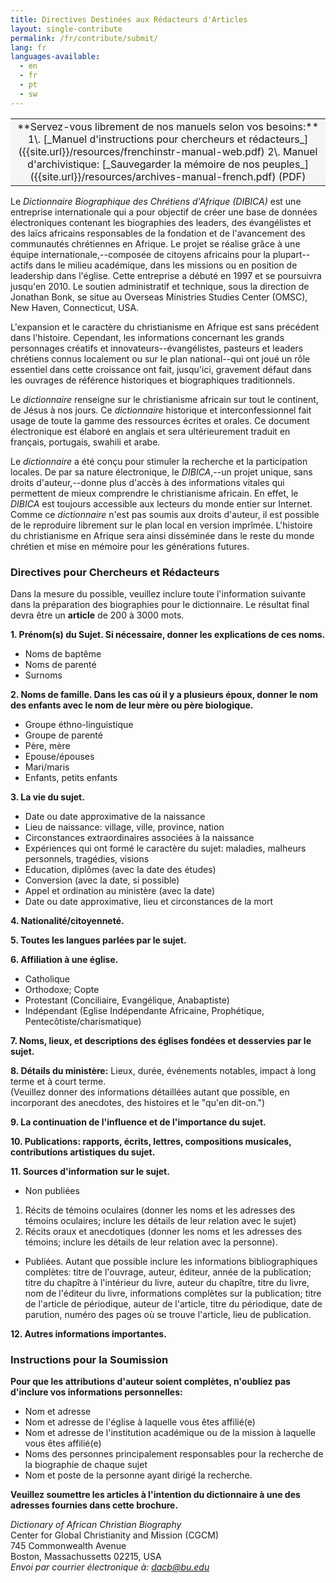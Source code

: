 ```yaml
---
title: Directives Destinées aux Rédacteurs d'Articles
layout: single-contribute
permalink: /fr/contribute/submit/
lang: fr
languages-available:                         
  - en
  - fr
  - pt
  - sw
---
```


<table bgcolor="#f5f5f5" style="text-align:center;"><tbody><tr><td markdown="span">
**Servez-vous librement de nos manuels selon vos besoins:**   
1\. [_Manuel d'instructions pour chercheurs et rédacteurs_]({{site.url}}/resources/frenchinstr-manual-web.pdf)  
2\. Manuel d'archivistique: [_Sauvegarder la mémoire de nos peuples_]({{site.url}}/resources/archives-manual-french.pdf) (PDF)  
</td></tr></tbody></table>  

Le _Dictionnaire Biographique des Chrétiens d'Afrique (DIBICA)_ est une entreprise internationale qui a pour objectif de créer une base de données électroniques contenant les biographies des leaders, des évangélistes et des laïcs africains responsables de la fondation et de l'avancement des communautés chrétiennes en Afrique. Le projet se réalise grâce à une équipe internationale,--composée de citoyens africains pour la plupart--actifs dans le milieu académique, dans les missions ou en position de leadership dans l'église. Cette entreprise a débuté en 1997 et se poursuivra jusqu'en 2010\. Le soutien administratif et technique, sous la direction de Jonathan Bonk, se situe au Overseas Ministries Studies Center (OMSC), New Haven, Connecticut, USA.  

L'expansion et le caractère du christianisme en Afrique est sans précédent dans l'histoire. Cependant, les informations concernant les grands personnages créatifs et innovateurs--évangélistes, pasteurs et leaders chrétiens connus localement ou sur le plan national--qui ont joué un rôle essentiel dans cette croissance ont fait, jusqu'ici, gravement défaut dans les ouvrages de référence historiques et biographiques traditionnels.  

Le _dictionnaire_ renseigne sur le christianisme africain sur tout le continent, de Jésus à nos jours. Ce _dictionnaire_ historique et interconfessionnel fait usage de toute la gamme des ressources écrites et orales. Ce document électronique est élaboré en anglais et sera ultérieurement traduit en français, portugais, swahili et arabe.  

Le _dictionnaire_ a été conçu pour stimuler la recherche et la participation locales. De par sa nature électronique, le _DIBICA_,--un projet unique, sans droits d'auteur,--donne plus d'accès à des informations vitales qui permettent de mieux comprendre le christianisme africain. En effet, le _DIBICA_ est toujours accessible aux lecteurs du monde entier sur Internet. Comme ce _dictionnaire_ n'est pas soumis aux droits d'auteur, il est possible de le reproduire librement sur le plan local en version imprîmée. L'histoire du christianisme en Afrique sera ainsi disséminée dans le reste du monde chrétien et mise en mémoire pour les générations futures.  

### Directives pour Chercheurs et Rédacteurs

Dans la mesure du possible, veuillez inclure toute l'information suivante dans la préparation des biographies pour le dictionnaire. Le résultat final devra être un **article** de 200 à 3000 mots.  

**1. Prénom(s) du Sujet. Si nécessaire, donner les explications de ces noms.**

*   Noms de baptême
*   Noms de parenté
*   Surnoms

**2. Noms de famille. Dans les cas où il y a plusieurs époux, donner le nom des enfants avec le nom de leur mère ou père biologique.**

*   Groupe éthno-linguistique
*   Groupe de parenté
*   Père, mère
*   Epouse/épouses
*   Mari/maris
*   Enfants, petits enfants

**3. La vie du sujet.**

*   Date ou date approximative de la naissance
*   Lieu de naissance: village, ville, province, nation
*   Circonstances extraordinaires associées à la naissance
*   Expériences qui ont formé le caractère du sujet: maladies, malheurs personnels, tragédies, visions
*   Education, diplômes (avec la date des études)
*   Conversion (avec la date, si possible)
*   Appel et ordination au ministère (avec la date)
*   Date ou date approximative, lieu et circonstances de la mort

**4. Nationalité/citoyenneté.**  

**5. Toutes les langues parlées par le sujet.**  

**6. Affiliation à une église.**  

*   Catholique
*   Orthodoxe; Copte
*   Protestant (Conciliaire, Evangélique, Anabaptiste)
*   Indépendant (Eglise Indépendante Africaine, Prophétique, Pentecôtiste/charismatique)

**7. Noms, lieux, et descriptions des églises fondées et desservies par le sujet.**  

**8. Détails du ministère:** Lieux, durée, événements notables, impact à long terme et à court terme.  
(Veuillez donner des informations détaillées autant que possible, en incorporant des anecdotes, des histoires et le "qu'en dit-on.")  

**9. La continuation de l'influence et de l'importance du sujet.**  

**10. Publications: rapports, écrits, lettres, compositions musicales, contributions artistiques du sujet.**  

**11. Sources d'information sur le sujet.**

*   Non publiées

1.  Récits de témoins oculaires (donner les noms et les adresses des témoins oculaires; inclure les détails de leur relation avec le sujet)
2.  Récits oraux et anecdotiques (donner les noms et les adresses des témoins; inclure les détails de leur relation avec la personne).

*   Publiées. Autant que possible inclure les informations bibliographiques complètes: titre de l'ouvrage, auteur, éditeur, année de la publication; titre du chapître à l'intérieur du livre, auteur du chapître, titre du livre, nom de l'éditeur du livre, informations complètes sur la publication; titre de l'article de périodique, auteur de l'article, titre du périodique, date de parution, numéro des pages où se trouve l'article, lieu de publication.

**12. Autres informations importantes.**

### Instructions pour la Soumission

**Pour que les attributions d'auteur soient complètes, n'oubliez pas d'inclure vos informations personnelles:**

*   Nom et adresse
*   Nom et adresse de l'église à laquelle vous êtes affilié(e)
*   Nom et adresse de l'institution académique ou de la mission à laquelle vous êtes affilié(e)
*   Noms des personnes principalement responsables pour la recherche de la biographie de chaque sujet
*   Nom et poste de la personne ayant dirigé la recherche.

**Veuillez soumettre les articles à l'intention du dictionnaire à une des adresses fournies dans cette brochure.**

_Dictionary of African Christian Biography_  
Center for Global Christianity and Mission (CGCM)  
745 Commonwealth Avenue  
Boston, Massachussetts 02215, USA  
_Envoi par courrier électronique à: [dacb@bu.edu](mailto:dacb@bu.edu)_
